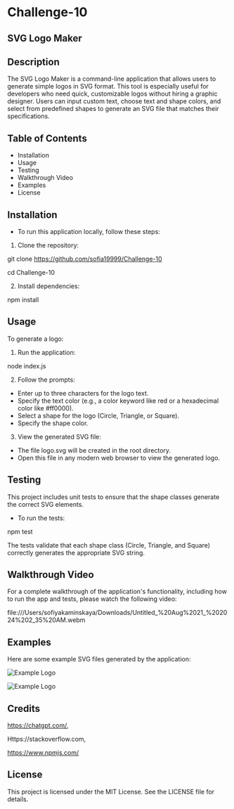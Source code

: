 # Challenge-10

## SVG Logo Maker


## Description

The SVG Logo Maker is a command-line application that allows users to generate simple logos in SVG format. This tool is especially useful for developers who need quick, customizable logos without hiring a graphic designer. Users can input custom text, choose text and shape colors, and select from predefined shapes to generate an SVG file that matches their specifications.

## Table of Contents
* Installation
* Usage
* Testing
* Walkthrough Video
* Examples
* License



## Installation
* To run this application locally, follow these steps:

1. Clone the repository:
 
git clone https://github.com/sofia19999/Challenge-10

cd Challenge-10

2. Install dependencies:

npm install


## Usage
To generate a logo:

1. Run the application:


node index.js

2. Follow the prompts:

* Enter up to three characters for the logo text.
* Specify the text color (e.g., a color keyword like red or a hexadecimal color like #ff0000).
* Select a shape for the logo (Circle, Triangle, or Square).
* Specify the shape color.


3. View the generated SVG file:

* The file logo.svg will be created in the root directory.
* Open this file in any modern web browser to view the generated logo.


## Testing


This project includes unit tests to ensure that the shape classes generate the correct SVG elements.

* To run the tests:


npm test

The tests validate that each shape class (Circle, Triangle, and Square) correctly generates the appropriate SVG string.

## Walkthrough Video

For a complete walkthrough of the application's functionality, including how to run the app and tests, please watch the following video:


file:///Users/sofiyakaminskaya/Downloads/Untitled_%20Aug%2021_%202024%202_35%20AM.webm




## Examples
Here are some example SVG files generated by the application:

![Example Logo](/examples/Screenshot%202024-08-21%20at%202.27.05 AM.png)


![Example Logo](/examples/Screenshot%202024-08-21%20at%202.39.43 AM.png)



## Credits

https://chatgpt.com/,

Https://stackoverflow.com,

https://www.npmjs.com/

## License
This project is licensed under the MIT License. See the LICENSE file for details.



